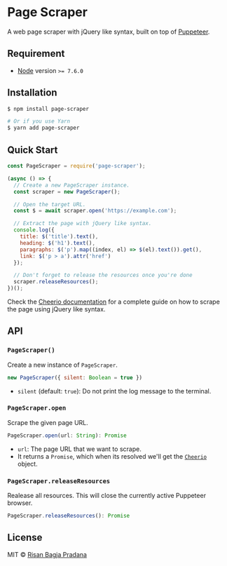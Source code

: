 # Page Scraper

A web page scraper with jQuery like syntax, built on top of [Puppeteer](https://pptr.dev).

## Requirement

* [Node](https://nodejs.org/) version `>= 7.6.0`

## Installation

```bash
$ npm install page-scraper

# Or if you use Yarn
$ yarn add page-scraper
```

## Quick Start

```js
const PageScraper = require('page-scraper');

(async () => {
  // Create a new PageScraper instance.
  const scraper = new PageScraper();

  // Open the target URL.
  const $ = await scraper.open('https://example.com');

  // Extract the page with jQuery like syntax.
  console.log({
    title: $('title').text(),
    heading: $('h1').text(),
    paragraphs: $('p').map((index, el) => $(el).text()).get(),
    link: $('p > a').attr('href')
  });

  // Don't forget to release the resources once you're done
  scraper.releaseResources();
})();
```

Check the [Cheerio documentation](https://cheerio.js.org/) for a complete guide on how to scrape the page using jQuery like syntax.

## API

### `PageScraper()`

Create a new instance of `PageScraper`.

```js
new PageScraper({ silent: Boolean = true })
```

* `silent` (default: `true`): Do not print the log message to the terminal.

### `PageScraper.open`

Scrape the given page URL.

```js
PageScraper.open(url: String): Promise
```

* `url`: The page URL that we want to scrape.
* It returns a `Promise`, which when its resolved we'll get the [`Cheerio`](https://cheerio.js.org/) object.

### `PageScraper.releaseResources`

Realease all resources. This will close the currently active Puppeteer browser.

```js
PageScraper.releaseResources(): Promise
```

## License

MIT © [Risan Bagja Pradana](https://bagja.net)
